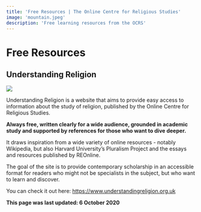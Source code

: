 ```yaml
---
title: 'Free Resources | The Online Centre for Religious Studies'
image: 'mountain.jpeg'
description: 'Free learning resources from the OCRS'
---
```

# Free Resources

## Understanding Religion

<img class="img-fluid mb-3" style="max-height: 300px" src="/img/understanding-religion-homepage.png">

Understanding Religion is a website that aims to provide easy access to information about the study of religion, published by the Online Centre for Religious Studies.

**Always free, written clearly for a wide audience, grounded in academic study and supported by references for those who want to dive deeper.**

It draws inspiration from a wide variety of online resources - notably Wikipedia, but also Harvard University’s Pluralism Project and the essays and resources published by REOnline.

The goal of the site is to provide contemporary scholarship in an accessible format for readers who might not be specialists in the subject, but who want to learn and discover.

You can check it out here: https://www.understandingreligion.org.uk

**This page was last updated: 6 October 2020**